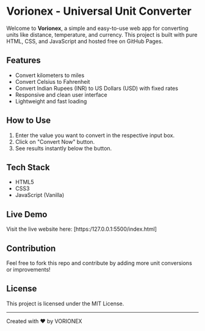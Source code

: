 # Vorionex - Universal Unit Converter

Welcome to **Vorionex**, a simple and easy-to-use web app for converting units like distance, temperature, and currency. This project is built with pure HTML, CSS, and JavaScript and hosted free on GitHub Pages.

## Features
- Convert kilometers to miles
- Convert Celsius to Fahrenheit
- Convert Indian Rupees (INR) to US Dollars (USD) with fixed rates
- Responsive and clean user interface
- Lightweight and fast loading

## How to Use
1. Enter the value you want to convert in the respective input box.
2. Click on "Convert Now" button.
3. See results instantly below the button.

## Tech Stack
- HTML5
- CSS3
- JavaScript (Vanilla)

## Live Demo
Visit the live website here: [https:/127.0.0.1:5500/index.html]

## Contribution
Feel free to fork this repo and contribute by adding more unit conversions or improvements!

## License
This project is licensed under the MIT License.

---

Created with ❤️ by VORIONEX


